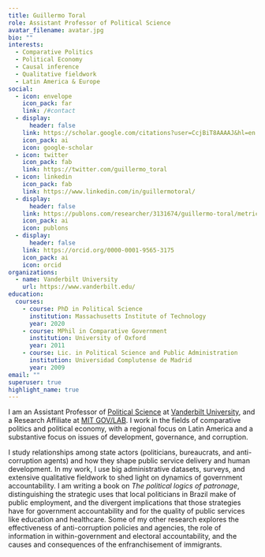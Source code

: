 ```yaml
---
title: Guillermo Toral
role: Assistant Professor of Political Science
avatar_filename: avatar.jpg
bio: ""
interests:
  - Comparative Politics
  - Political Economy
  - Causal inference
  - Qualitative fieldwork
  - Latin America & Europe
social:
  - icon: envelope
    icon_pack: far
    link: /#contact
  - display:
      header: false
    link: https://scholar.google.com/citations?user=CcjBiT8AAAAJ&hl=en
    icon_pack: ai
    icon: google-scholar
  - icon: twitter
    icon_pack: fab
    link: https://twitter.com/guillermo_toral
  - icon: linkedin
    icon_pack: fab
    link: https://www.linkedin.com/in/guillermotoral/
  - display:
      header: false
    link: https://publons.com/researcher/3131674/guillermo-toral/metrics/
    icon_pack: ai
    icon: publons
  - display:
      header: false
    link: https://orcid.org/0000-0001-9565-3175
    icon_pack: ai
    icon: orcid
organizations:
  - name: Vanderbilt University
    url: https://www.vanderbilt.edu/
education:
  courses:
    - course: PhD in Political Science
      institution: Massachusetts Institute of Technology
      year: 2020
    - course: MPhil in Comparative Government
      institution: University of Oxford
      year: 2011
    - course: Lic. in Political Science and Public Administration
      institution: Universidad Complutense de Madrid
      year: 2009
email: ""
superuser: true
highlight_name: true
---
```

I am an Assistant Professor of [Political Science](https://www.vanderbilt.edu/political-science/) at [Vanderbilt University](https://www.vanderbilt.edu/), and a Research Affiliate at [MIT GOV/LAB](https://mitgovlab.org/). I work in the fields of comparative politics and political economy, with a regional focus on Latin America and a substantive focus on issues of development, governance, and corruption.

I study relationships among state actors (politicians, bureaucrats, and anti-corruption agents) and how they shape public service delivery and human development. In my work, I use big administrative datasets, surveys, and extensive qualitative fieldwork to shed light on dynamics of government accountability. I am writing a book on *The political logics of patronage*, distinguishing the strategic uses that local politicians in Brazil make of public employment, and the divergent implications that those strategies have for government accountability and for the quality of public services like education and healthcare. Some of my other research explores the effectiveness of anti-corruption policies and agencies, the role of information in within-government and electoral accountability, and the causes and consequences of the enfranchisement of immigrants.
